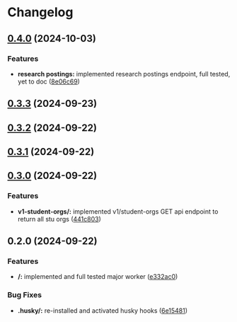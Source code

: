 # Changelog

## [0.4.0](https://github.com/devosu/dev-api/compare/v0.3.3...v0.4.0) (2024-10-03)


### Features

* **research postings:** implemented research postings endpoint, full tested, yet to doc ([8e06c69](https://github.com/devosu/dev-api/commit/8e06c69f801920907adc017c897cefa92336e9c6))

## [0.3.3](https://github.com/devosu/dev-api/compare/v0.3.2...v0.3.3) (2024-09-23)

## [0.3.2](https://github.com/devosu/dev-api/compare/v0.3.1...v0.3.2) (2024-09-22)

## [0.3.1](https://github.com/devosu/dev-api/compare/v0.3.0...v0.3.1) (2024-09-22)

## [0.3.0](https://github.com/devosu/dev-api/compare/v0.2.0...v0.3.0) (2024-09-22)


### Features

* **v1-student-orgs/:** implemented v1/student-orgs GET api endpoint to return all stu orgs ([441c803](https://github.com/devosu/dev-api/commit/441c803647669a62df716ace0b39c877da12ff27))

## 0.2.0 (2024-09-22)


### Features

* **/:** implemented and full tested major worker ([e332ac0](https://github.com/devosu/dev-api/commit/e332ac07591c79b7e4fc817cdf3d630e576c93e5))


### Bug Fixes

* **.husky/:** re-installed and activated husky hooks ([6e15481](https://github.com/devosu/dev-api/commit/6e154810859becf6b2a0e1c7fb9badc35137bdf0))
